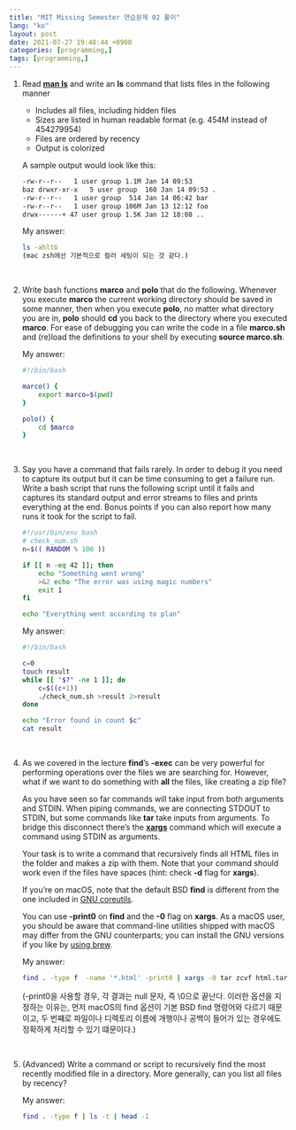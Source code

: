 ```yaml
---
title: "MIT Missing Semester 연습문제 02 풀이"
lang: "ko"
layout: post
date: 2021-07-27 19:48:44 +0900
categories: [programming,]
tags: [programming,]
---
```


1. Read [**man ls**](https://www.man7.org/linux/man-pages/man1/ls.1.html) and write an **ls** command that lists files in the following manner
    - Includes all files, including hidden files
    - Sizes are listed in human readable format (e.g. 454M instead of 454279954)
    - Files are ordered by recency
    - Output is colorized

    A sample output would look like this:
    ```zsh
    -rw-r--r--   1 user group 1.1M Jan 14 09:53
    baz drwxr-xr-x   5 user group  160 Jan 14 09:53 .
    -rw-r--r--   1 user group  514 Jan 14 06:42 bar
    -rw-r--r--   1 user group 106M Jan 13 12:12 foo
    drwx------+ 47 user group 1.5K Jan 12 18:08 ..
    ```    

    My answer:
    ```zsh
    ls -ahltG
    (mac zsh에선 기본적으로 컬러 세팅이 되는 것 같다.)
    ```
<br />

2. Write bash functions **marco** and **polo** that do the following. Whenever you execute **marco** the current working directory should be saved in some manner, then when you execute **polo**, no matter what directory you are in, **polo** should **cd** you back to the directory where you executed **marco**. For ease of debugging you can write the code in a file **marco.sh** and (re)load the definitions to your shell by executing **source marco.sh**.

    My answer:
    ```zsh
    #!/bin/bash

    marco() {
        export marco=$(pwd)
    }

    polo() {
        cd $marco
    }
    ```
<br />

3. Say you have a command that fails rarely. In order to debug it you need to capture its output but it can be time consuming to get a failure run. Write a bash script that runs the following script until it fails and captures its standard output and error streams to files and prints everything at the end. Bonus points if you can also report how many runs it took for the script to fail.

    ```zsh
    #!/usr/bin/env bash
    # check_num.sh
    n=$(( RANDOM % 100 ))

    if [[ n -eq 42 ]]; then
        echo "Something went wrong"
        >&2 echo "The error was using magic numbers"
        exit 1
    fi

    echo "Everything went according to plan"
    ```
    
    My answer:
    ```zsh
    #!/bin/bash

    c=0
    touch result
    while [[ "$?" -ne 1 ]]; do
        c=$((c+1))
        ./check_num.sh >result 2>result
    done

    echo "Error found in count $c"
    cat result
    ```
<br />

4. As we covered in the lecture **find**’s **-exec** can be very powerful for performing operations over the files we are searching for. However, what if we want to do something with **all** the files, like creating a zip file? 

    As you have seen so far commands will take input from both arguments and STDIN. When piping commands, we are connecting STDOUT to STDIN, but some commands like **tar** take inputs from arguments. To bridge this disconnect there’s the [**xargs**](https://www.man7.org/linux/man-pages/man1/xargs.1.html) command which will execute a command using STDIN as arguments.

    Your task is to write a command that recursively finds all HTML files in the folder and makes a zip with them. Note that your command should work even if the files have spaces (hint: check **-d** flag for **xargs**).

    If you’re on macOS, note that the default BSD **find** is different from the one included in [GNU coreutils](https://en.wikipedia.org/wiki/List_of_GNU_Core_Utilities_commands). 

    You can use **-print0** on **find** and the **-0** flag on **xargs**. As a macOS user, you should be aware that command-line utilities shipped with macOS may differ from the GNU counterparts; you can install the GNU versions if you like by [using brew](https://formulae.brew.sh/formula/coreutils).

    My answer:
    ```zsh
    find . -type f  -name '*.html' -print0 | xargs -0 tar zcvf html.tar.gz
    ```
    (-print0을 사용할 경우, 각 결과는 null 문자, 즉 \0으로 끝난다. 이러한 옵션을 지정하는 이유는, 먼저 macOS의 find 옵션이 기본 BSD find 명령어와 다르기 때문이고, 두 번쨰로 파일이나 디렉토리 이름에 개행이나 공백이 들어가 있는 경우에도 정확하게 처리할 수 있기 떄문이다.)
<br />

5. (Advanced) Write a command or script to recursively find the most recently modified file in a directory. More generally, can you list all files by recency?

    My answer:
    ```zsh
    find . -type f | ls -t | head -1
    ```

